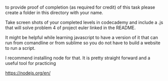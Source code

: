 to provide proof of completion (as required for credit) of this task please create a folder in this directory with your name. 

Take screen shots of your completed levels in codecademy and include a .js that will solve problem 4 of project euler linked in the README.

It might be helpful while learning javascript to have a version of it that can run from comandline or from sublime so you do not have to build a website to run a script.

I recommend installing node for that. It is pretty straight forward and a useful tool for practicing 

https://nodejs.org/en/ 

